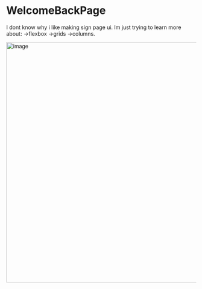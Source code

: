 # WelcomeBackPage
I dont know why i like making sign page ui.
Im just trying to learn more about:
 ->flexbox 
 ->grids 
 ->columns.

 
<img width="1327" height="636" alt="image" src="https://github.com/user-attachments/assets/1cb3f6f0-9bb9-44e3-983d-000093482328" />

